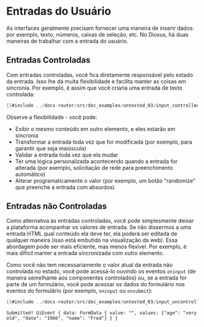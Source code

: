 # Entradas do Usuário

As interfaces geralmente precisam fornecer uma maneira de inserir dados: por exemplo, texto, números, caixas de seleção, etc. No Dioxus, há duas maneiras de trabalhar com a entrada do usuário.

## Entradas Controladas

Com entradas controladas, você fica diretamente responsável pelo estado da entrada. Isso lhe dá muita flexibilidade e facilita manter as coisas em sincronia. Por exemplo, é assim que você criaria uma entrada de texto controlada:

```rust
{{#include ../docs-router/src/doc_examples/untested_03/input_controlled.rs:component}}
```

Observe a flexibilidade - você pode:

- Exibir o mesmo conteúdo em outro elemento, e eles estarão em sincronia
- Transformar a entrada toda vez que for modificada (por exemplo, para garantir que seja maiúscula)
- Validar a entrada toda vez que ela mudar
- Ter uma lógica personalizada acontecendo quando a entrada for alterada (por exemplo, solicitação de rede para preenchimento automático)
- Alterar programaticamente o valor (por exemplo, um botão "randomize" que preenche a entrada com absurdos)

## Entradas não Controladas

Como alternativa às entradas controladas, você pode simplesmente deixar a plataforma acompanhar os valores de entrada. Se não dissermos a uma entrada HTML qual conteúdo ela deve ter, ela poderá ser editada de qualquer maneira (isso está embutido na visualização da web). Essa abordagem pode ser mais eficiente, mas menos flexível. Por exemplo, é mais difícil manter a entrada sincronizada com outro elemento.

Como você não tem necessariamente o valor atual da entrada não controlada no estado, você pode acessá-lo ouvindo os eventos `oninput` (de maneira semelhante aos componentes controlados) ou, se a entrada for parte de um formulário, você pode acessar os dados do formulário nos eventos do formulário (por exemplo, `oninput` ou `onsubmit`):

```rust
{{#include ../docs-router/src/doc_examples/untested_03/input_uncontrolled.rs:component}}
```

```
Submitted! UiEvent { data: FormData { value: "", values: {"age": "very old", "date": "1966", "name": "Fred"} } }
```
